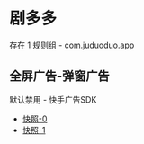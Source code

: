 # 剧多多

存在 1 规则组 - [com.juduoduo.app](/src/apps/com.juduoduo.app.ts)

## 全屏广告-弹窗广告

默认禁用 - 快手广告SDK

- [快照-0](https://i.gkd.li/i/13705650)
- [快照-1](https://i.gkd.li/i/13705662)
